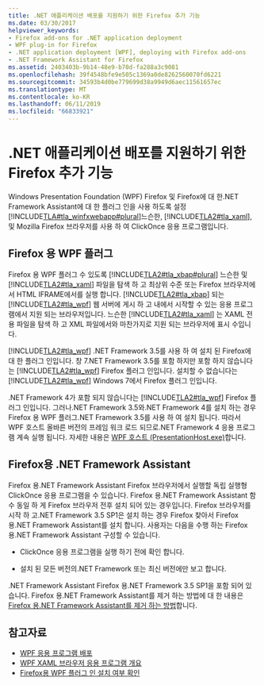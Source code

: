 ```yaml
---
title: .NET 애플리케이션 배포를 지원하기 위한 Firefox 추가 기능
ms.date: 03/30/2017
helpviewer_keywords:
- Firefox add-ons for .NET application deployment
- WPF plug-in for Firefox
- .NET application deployment [WPF], deploying with Firefox add-ons
- .NET Framework Assistant for Firefox
ms.assetid: 2403403b-9b14-48e9-b70d-fa288a3c9081
ms.openlocfilehash: 39f4548bfe9e505c1369a0de8262560070fd6221
ms.sourcegitcommit: 34593b4d0be779699d38a9949d6aec11561657ec
ms.translationtype: MT
ms.contentlocale: ko-KR
ms.lasthandoff: 06/11/2019
ms.locfileid: "66833921"
---
```

# <a name="firefox-add-ons-to-support-net-application-deployment"></a>.NET 애플리케이션 배포를 지원하기 위한 Firefox 추가 기능
Windows Presentation Foundation (WPF) Firefox 및 Firefox에 대 한.NET Framework Assistant에 대 한 플러그 인을 사용 하도록 설정 [!INCLUDE[TLA#tla_winfxwebapp#plural](../../../../includes/tlasharptla-winfxwebappsharpplural-md.md)]느슨한, [!INCLUDE[TLA2#tla_xaml](../../../../includes/tla2sharptla-xaml-md.md)], 및 Mozilla Firefox 브라우저를 사용 하 여 ClickOnce 응용 프로그램입니다.  
  
## <a name="wpf-plug-in-for-firefox"></a>Firefox 용 WPF 플러그  
 Firefox 용 WPF 플러그 수 있도록 [!INCLUDE[TLA2#tla_xbap#plural](../../../../includes/tla2sharptla-xbapsharpplural-md.md)] 느슨한 및 [!INCLUDE[TLA2#tla_xaml](../../../../includes/tla2sharptla-xaml-md.md)] 파일을 탐색 하 고 최상위 수준 또는 Firefox 브라우저에서 HTML IFRAME에서를 실행 합니다. [!INCLUDE[TLA2#tla_xbap](../../../../includes/tla2sharptla-xbap-md.md)] 되는 [!INCLUDE[TLA2#tla_wpf](../../../../includes/tla2sharptla-wpf-md.md)] 웹 서버에 게시 하 고 내에서 시작할 수 있는 응용 프로그램에서 지원 되는 브라우저입니다. 느슨한 [!INCLUDE[TLA2#tla_xaml](../../../../includes/tla2sharptla-xaml-md.md)] 는 XAML 전용 파일을 탐색 하 고 XML 파일에서와 마찬가지로 지원 되는 브라우저에 표시 수입니다.  
  
 [!INCLUDE[TLA2#tla_wpf](../../../../includes/tla2sharptla-wpf-md.md)] .NET Framework 3.5를 사용 하 여 설치 된 Firefox에 대 한 플러그 인입니다. 창 7.NET Framework 3.5를 포함 하지만 포함 하지 않습니다는 [!INCLUDE[TLA2#tla_wpf](../../../../includes/tla2sharptla-wpf-md.md)] Firefox 플러그 인입니다. 설치할 수 없습니다는 [!INCLUDE[TLA2#tla_wpf](../../../../includes/tla2sharptla-wpf-md.md)] Windows 7에서 Firefox 플러그 인입니다.  
  
 .NET Framework 4가 포함 되지 않습니다는 [!INCLUDE[TLA2#tla_wpf](../../../../includes/tla2sharptla-wpf-md.md)] Firefox 플러그 인입니다. 그러나.NET Framework 3.5와.NET Framework 4를 설치 하는 경우 Firefox 용 WPF 플러그.NET Framework 3.5를 사용 하 여 설치 됩니다. 따라서 WPF 호스트 올바른 버전의 프레임 워크 로드 되므로.NET Framework 4 응용 프로그램 계속 실행 됩니다. 자세한 내용은 [WPF 호스트 (PresentationHost.exe)](wpf-host-presentationhost-exe.md)합니다.  
  
## <a name="net-framework-assistant-for-firefox"></a>Firefox용 .NET Framework Assistant  
 Firefox 용.NET Framework Assistant Firefox 브라우저에서 실행할 독립 실행형 ClickOnce 응용 프로그램을 수 있습니다. Firefox 용.NET Framework Assistant 함수 동일 하 게 Firefox 브라우저 전후 설치 되어 있는 경우입니다. Firefox 브라우저를 시작 하 고.NET Framework 3.5 SP1은 설치 하는 경우 Firefox 찾아서 Firefox 용.NET Framework Assistant를 설치 합니다. 사용자는 다음을 수행 하는 Firefox 용.NET Framework Assistant 구성할 수 있습니다.  
  
- ClickOnce 응용 프로그램을 실행 하기 전에 확인 합니다.  
  
- 설치 된 모든 버전의.NET Framework 또는 최신 버전에만 보고 합니다.  
  
 .NET Framework Assistant Firefox 용.NET Framework 3.5 SP1을 포함 되어 있습니다. Firefox 용.NET Framework Assistant를 제거 하는 방법에 대 한 내용은 [Firefox 용.NET Framework Assistant를 제거 하는 방법](https://go.microsoft.com/fwlink/?LinkId=177944)합니다.  
  
## <a name="see-also"></a>참고자료

- [WPF 응용 프로그램 배포](deploying-a-wpf-application-wpf.md)
- [WPF XAML 브라우저 응용 프로그램 개요](wpf-xaml-browser-applications-overview.md)
- [Firefox용 WPF 플러그 인 설치 여부 확인](how-to-detect-whether-the-wpf-plug-in-for-firefox-is-installed.md)
